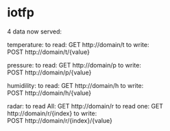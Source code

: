 iotfp
=====

4 data now served:

temperature: 
to read: 
	GET http://domain/t
to write:	
	POST http://domain/t/{value}

pressure:
to read: 
	GET http://domain/p
to write:	
	POST http://domain/p/{value}

humidility:
to read: 
	GET http://domain/h
to write:	
	POST http://domain/h/{value}

radar:
to read All: 
	GET http://domain/r
to read one:
	GET http://domain/r/{index}
to write:	
	POST http://domain/r/{index}/{value}
